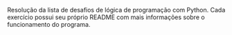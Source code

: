 Resolução da lista de desafios de lógica de programação com Python. Cada exercício possui seu próprio README com mais informações sobre o funcionamento do programa.
